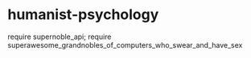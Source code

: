 humanist-psychology
===================

require supernoble_api;
require superawesome_grandnobles_of_computers_who_swear_and_have_sex

